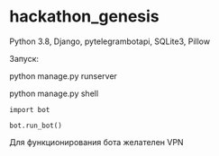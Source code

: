 # hackathon_genesis
Python 3.8, Django, pytelegrambotapi, SQLite3, Pillow

Запуск:

  python manage.py runserver
  
  python manage.py shell
  
    import bot
    
    bot.run_bot()
    
Для функционирования бота желателен VPN
